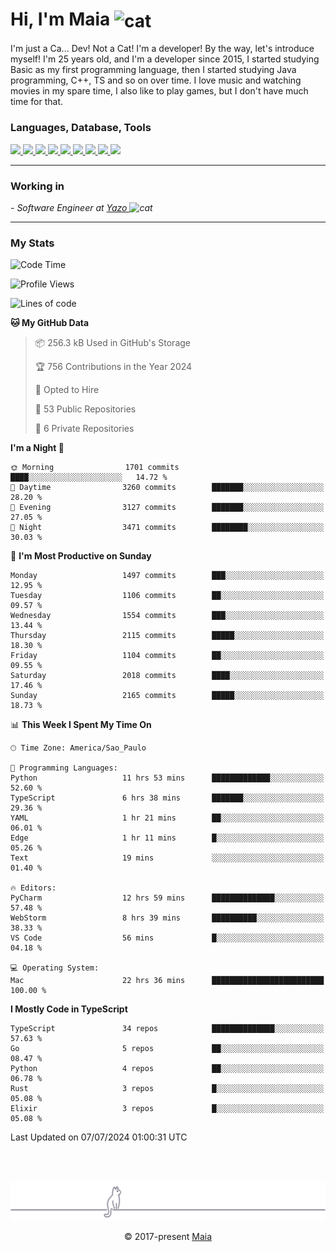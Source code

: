 <h1 align="left">Hi, I'm Maia 
<img src="https://emojis.slackmojis.com/emojis/images/1643509834/36299/black-cat.gif?1643509834" width="50" height="60" align="center"  alt="cat"/>
</h1>

I'm just a Ca... Dev! Not a Cat! I'm a developer! By the way, let's introduce myself!
I'm 25 years old, and I'm a developer since 2015, I started studying Basic as my first programming
language, then I started studying Java programming, C++, TS and so on over time.
I love music and watching movies in my spare time, I also like to play games, but I don't have much time for that.

<h3 align="left">Languages, Database, Tools</h3>
<p>
  <a href="https://www.typescriptlang.org">
    <img src="https://skillicons.dev/icons?i=ts" />
  </a>
  <a href="https://go.dev">
    <img src="https://skillicons.dev/icons?i=go" />
  </a>
  <a href="https://www.python.org">
    <img src="https://skillicons.dev/icons?i=python" />
  </a>
  <a href="https://gradle.org">
    <img src="https://skillicons.dev/icons?i=gradle" />
  </a>
  <a href="https://redis.io">
    <img src="https://skillicons.dev/icons?i=redis" />
  </a>
  <a href="https://www.mongodb.com">
    <img src="https://skillicons.dev/icons?i=mongodb" />
  </a>
  <a href="https://nodejs.org">
    <img src="https://skillicons.dev/icons?i=nodejs" />
  </a>
  <a href="https://www.javascript.com">
    <img src="https://skillicons.dev/icons?i=js" />
  </a>
  <a href="https://www.docker.com">
    <img src="https://skillicons.dev/icons?i=docker" />
  </a>
</p>

<hr/>

<h3>Working in</h3>

<p><em> - Software Engineer at <a href="[https://pdasolucoes.com.br](https://yazo.com.br/)">Yazo
</a><img src="https://media.giphy.com/media/WUlplcMpOCEmTGBtBW/giphy.gif" width="30" alt="cat"> 
</em></p>

<hr/>

### My Stats

<!--START_SECTION:waka-->
![Code Time](http://img.shields.io/badge/Code%20Time-4%2C392%20hrs%2034%20mins-blue)

![Profile Views](http://img.shields.io/badge/Profile%20Views-0-blue)

![Lines of code](https://img.shields.io/badge/From%20Hello%20World%20I%27ve%20Written-3.6%20million%20lines%20of%20code-blue)

**🐱 My GitHub Data** 

> 📦 256.3 kB Used in GitHub's Storage 
 > 
> 🏆 756 Contributions in the Year 2024
 > 
> 💼 Opted to Hire
 > 
> 📜 53 Public Repositories 
 > 
> 🔑 6 Private Repositories 
 > 
**I'm a Night 🦉** 

```text
🌞 Morning                1701 commits        ████░░░░░░░░░░░░░░░░░░░░░   14.72 % 
🌆 Daytime                3260 commits        ███████░░░░░░░░░░░░░░░░░░   28.20 % 
🌃 Evening                3127 commits        ███████░░░░░░░░░░░░░░░░░░   27.05 % 
🌙 Night                  3471 commits        ████████░░░░░░░░░░░░░░░░░   30.03 % 
```
📅 **I'm Most Productive on Sunday** 

```text
Monday                   1497 commits        ███░░░░░░░░░░░░░░░░░░░░░░   12.95 % 
Tuesday                  1106 commits        ██░░░░░░░░░░░░░░░░░░░░░░░   09.57 % 
Wednesday                1554 commits        ███░░░░░░░░░░░░░░░░░░░░░░   13.44 % 
Thursday                 2115 commits        █████░░░░░░░░░░░░░░░░░░░░   18.30 % 
Friday                   1104 commits        ██░░░░░░░░░░░░░░░░░░░░░░░   09.55 % 
Saturday                 2018 commits        ████░░░░░░░░░░░░░░░░░░░░░   17.46 % 
Sunday                   2165 commits        █████░░░░░░░░░░░░░░░░░░░░   18.73 % 
```


📊 **This Week I Spent My Time On** 

```text
🕑︎ Time Zone: America/Sao_Paulo

💬 Programming Languages: 
Python                   11 hrs 53 mins      █████████████░░░░░░░░░░░░   52.60 % 
TypeScript               6 hrs 38 mins       ███████░░░░░░░░░░░░░░░░░░   29.36 % 
YAML                     1 hr 21 mins        ██░░░░░░░░░░░░░░░░░░░░░░░   06.01 % 
Edge                     1 hr 11 mins        █░░░░░░░░░░░░░░░░░░░░░░░░   05.26 % 
Text                     19 mins             ░░░░░░░░░░░░░░░░░░░░░░░░░   01.40 % 

🔥 Editors: 
PyCharm                  12 hrs 59 mins      ██████████████░░░░░░░░░░░   57.48 % 
WebStorm                 8 hrs 39 mins       ██████████░░░░░░░░░░░░░░░   38.33 % 
VS Code                  56 mins             █░░░░░░░░░░░░░░░░░░░░░░░░   04.18 % 

💻 Operating System: 
Mac                      22 hrs 36 mins      █████████████████████████   100.00 % 
```

**I Mostly Code in TypeScript** 

```text
TypeScript               34 repos            ██████████████░░░░░░░░░░░   57.63 % 
Go                       5 repos             ██░░░░░░░░░░░░░░░░░░░░░░░   08.47 % 
Python                   4 repos             ██░░░░░░░░░░░░░░░░░░░░░░░   06.78 % 
Rust                     3 repos             █░░░░░░░░░░░░░░░░░░░░░░░░   05.08 % 
Elixir                   3 repos             █░░░░░░░░░░░░░░░░░░░░░░░░   05.08 % 
```




 Last Updated on 07/07/2024 01:00:31 UTC
<!--END_SECTION:waka-->


<br/>
<br/>

<p align="center"><img src="https://raw.githubusercontent.com/gabrielmaialva33/gabrielmaialva33/master/assets/gray0_ctp_on_line.svg?sanitize=true" /></p>
<p align="center">&copy; 2017-present <a href="https://github.com/gabrielmaialva33/" target="_blank">Maia</a>
